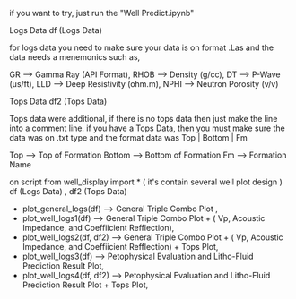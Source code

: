if you want to try, just run the "Well Predict.ipynb"

Logs Data 
df (Logs Data) 

for logs data you need to make sure your data is on format .Las 
and the data needs a menemonics such as,

GR    --> Gamma Ray (API Format),
RHOB  --> Density   (g/cc),
DT    --> P-Wave    (us/ft),
LLD   --> Deep Resistivity  (ohm.m),
NPHI  --> Neutron Porosity  (v/v)

Tops Data
df2 (Tops Data)

Tops data were additional, if there is no tops data then just make the line into a comment line.
if you have a Tops Data, then you must make sure the data was on .txt type and the format data was
Top  |  Bottom | Fm

Top      --> Top of Formation
Bottom   --> Bottom of Formation
Fm       --> Formation Name

on script 
from well_display import * ( it's contain several well plot design )
df (Logs Data) , df2 (Tops Data)

- plot_general_logs(df)    --> General Triple Combo Plot ,
- plot_well_logs1(df)      --> General Triple Combo Plot + ( Vp, Acoustic Impedance, and Coeffiicient Refflection),
- plot_well_logs2(df, df2) --> General Triple Combo Plot + ( Vp, Acoustic Impedance, and Coeffiicient Refflection) + Tops Plot,
- plot_well_logs3(df)      --> Petophysical Evaluation and Litho-Fluid Prediction Result Plot,
- plot_well_logs4(df, df2) --> Petophysical Evaluation and Litho-Fluid Prediction Result Plot + Tops Plot,
